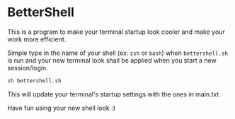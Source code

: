 # BetterShell

This is a program to make your terminal startup look cooler and make your work more efficient.

Simple type in the name of your shell (ex: `zsh` or `bash`) when `bettershell.sh` is run and your new terminal look shall be applied when you start a new session/login.

```bash
sh bettershell.sh
```

This will update your terminal's startup settings with the ones in main.txt

Have fun using your new shell look :)
